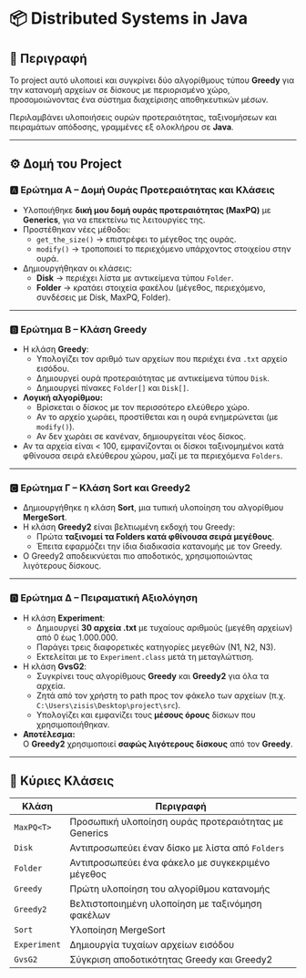 # 📦 Distributed Systems in Java

## 📘 Περιγραφή
Το project αυτό υλοποιεί και συγκρίνει δύο αλγορίθμους τύπου **Greedy** για την κατανομή αρχείων σε δίσκους με περιορισμένο χώρο, προσομοιώνοντας ένα σύστημα διαχείρισης αποθηκευτικών μέσων.

Περιλαμβάνει υλοποιήσεις ουρών προτεραιότητας, ταξινομήσεων και πειραμάτων απόδοσης, γραμμένες εξ ολοκλήρου σε **Java**.

---

## ⚙️ Δομή του Project

### 🅰️ Ερώτημα Α – Δομή Ουράς Προτεραιότητας και Κλάσεις
- Υλοποιήθηκε **δική μου δομή ουράς προτεραιότητας (MaxPQ)** με **Generics**, για να επεκτείνω τις λειτουργίες της.
- Προστέθηκαν νέες μέθοδοι:
  - `get_the_size()` → επιστρέφει το μέγεθος της ουράς.
  - `modify()` → τροποποιεί το περιεχόμενο υπάρχοντος στοιχείου στην ουρά.
- Δημιουργήθηκαν οι κλάσεις:
  - **Disk** → περιέχει λίστα με αντικείμενα τύπου `Folder`.
  - **Folder** → κρατάει στοιχεία φακέλου (μέγεθος, περιεχόμενο, συνδέσεις με Disk, MaxPQ, Folder).

---

### 🅱️ Ερώτημα Β – Κλάση Greedy
- Η κλάση **Greedy**:
  - Υπολογίζει τον αριθμό των αρχείων που περιέχει ένα `.txt` αρχείο εισόδου.
  - Δημιουργεί ουρά προτεραιότητας με αντικείμενα τύπου `Disk`.
  - Δημιουργεί πίνακες `Folder[]` και `Disk[]`.
- **Λογική αλγορίθμου:**
  - Βρίσκεται ο δίσκος με τον περισσότερο ελεύθερο χώρο.
  - Αν το αρχείο χωράει, προστίθεται και η ουρά ενημερώνεται (με `modify()`).
  - Αν δεν χωράει σε κανέναν, δημιουργείται νέος δίσκος.
- Αν τα αρχεία είναι < 100, εμφανίζονται οι δίσκοι ταξινομημένοι κατά φθίνουσα σειρά ελεύθερου χώρου, μαζί με τα περιεχόμενα `Folders`.

---

### 🅲 Ερώτημα Γ – Κλάση Sort και Greedy2
- Δημιουργήθηκε η κλάση **Sort**, μια τυπική υλοποίηση του αλγορίθμου **MergeSort**.
- Η κλάση **Greedy2** είναι βελτιωμένη εκδοχή του Greedy:
  - Πρώτα **ταξινομεί τα Folders κατά φθίνουσα σειρά μεγέθους**.
  - Έπειτα εφαρμόζει την ίδια διαδικασία κατανομής με τον Greedy.
- Ο Greedy2 αποδεικνύεται πιο αποδοτικός, χρησιμοποιώντας λιγότερους δίσκους.

---

### 🅳 Ερώτημα Δ – Πειραματική Αξιολόγηση
- Η κλάση **Experiment**:
  - Δημιουργεί **30 αρχεία .txt** με τυχαίους αριθμούς (μεγέθη αρχείων) από 0 έως 1.000.000.
  - Παράγει τρεις διαφορετικές κατηγορίες μεγεθών (Ν1, Ν2, Ν3).
  - Εκτελείται με το `Experiment.class` μετά τη μεταγλώττιση.
- Η κλάση **GvsG2**:
  - Συγκρίνει τους αλγορίθμους **Greedy** και **Greedy2** για όλα τα αρχεία.
  - Ζητά από τον χρήστη το path προς τον φάκελο των αρχείων (π.χ.  
    `C:\Users\zisis\Desktop\project\src`).
  - Υπολογίζει και εμφανίζει τους **μέσους όρους** δίσκων που χρησιμοποιήθηκαν.
- **Αποτέλεσμα:**  
  Ο **Greedy2** χρησιμοποιεί **σαφώς λιγότερους δίσκους** από τον **Greedy**.

---

## 🧩 Κύριες Κλάσεις
| Κλάση | Περιγραφή |
|--------|------------|
| `MaxPQ<T>` | Προσωπική υλοποίηση ουράς προτεραιότητας με Generics |
| `Disk` | Αντιπροσωπεύει έναν δίσκο με λίστα από `Folders` |
| `Folder` | Αντιπροσωπεύει ένα φάκελο με συγκεκριμένο μέγεθος |
| `Greedy` | Πρώτη υλοποίηση του αλγορίθμου κατανομής |
| `Greedy2` | Βελτιστοποιημένη υλοποίηση με ταξινόμηση φακέλων |
| `Sort` | Υλοποίηση MergeSort |
| `Experiment` | Δημιουργία τυχαίων αρχείων εισόδου |
| `GvsG2` | Σύγκριση αποδοτικότητας Greedy και Greedy2 |
